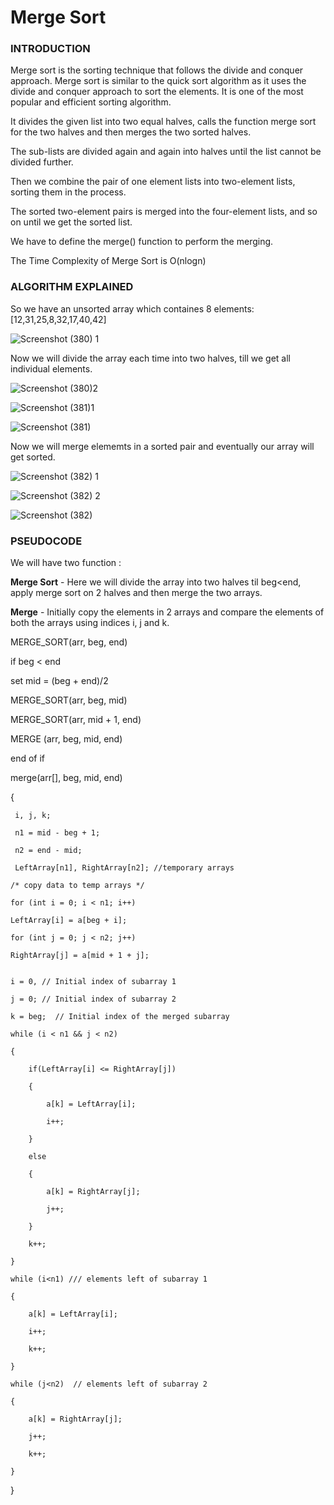 # Merge Sort # 

### INTRODUCTION ### 

Merge sort is the sorting technique that follows the divide and conquer approach. Merge sort is similar to the quick sort algorithm as it uses 
the divide and conquer approach to sort the elements. It is one of the most popular and efficient sorting algorithm. 

It divides the given list into two equal halves, calls the function merge sort for the two halves and then merges the two sorted halves. 

The sub-lists are divided again and again into halves until the list cannot be divided further. 

Then we combine the pair of one element lists into two-element lists, sorting them in the process. 

The sorted two-element pairs is merged into the four-element lists, and so on until we get the sorted list.

We have to define the merge() function to perform the merging.

The Time Complexity of Merge Sort is O(nlogn)

### ALGORITHM EXPLAINED ###

So we have an unsorted array which containes 8 elements: [12,31,25,8,32,17,40,42]

![Screenshot (380) 1](https://user-images.githubusercontent.com/98229024/200805936-ea5e389c-688b-4576-aab9-54e77fe2b4b2.png)

Now we will divide the array each time into two halves, till we get all individual elements. 

![Screenshot (380)2](https://user-images.githubusercontent.com/98229024/200806571-a0fbdc47-cb85-47c9-85f3-1d35f07b0481.png)

![Screenshot (381)1](https://user-images.githubusercontent.com/98229024/200806639-4d772ca0-e1d8-4277-99e8-2c5cad7cd1c0.png)

![Screenshot (381)](https://user-images.githubusercontent.com/98229024/200806759-2bca42f2-5ec9-454c-8a83-557bb18ee778.png)

Now we will merge elememts in a sorted pair and eventually our array will get sorted. 

![Screenshot (382) 1](https://user-images.githubusercontent.com/98229024/200806903-c5047516-ebcf-429e-87fc-f966a511a1c5.png)

![Screenshot (382) 2](https://user-images.githubusercontent.com/98229024/200806995-4343556e-7027-4c05-921f-3f4a2979ae9a.png)

![Screenshot (382)](https://user-images.githubusercontent.com/98229024/200806832-a489873f-1259-4f1a-9c4b-6426bf0f0235.png)







### PSEUDOCODE ### 

We will have two function : 

**Merge Sort** - Here we will divide the array into two halves til beg<end, apply merge sort on 2 halves and then merge the two arrays. 

**Merge**  - Initially copy the elements in 2 arrays and compare the elements of both the arrays using indices i, j and k. 

MERGE_SORT(arr, beg, end)  
  
if beg < end

  set mid = (beg + end)/2 
  
  MERGE_SORT(arr, beg, mid)  
  
  MERGE_SORT(arr, mid + 1, end)  
  
  MERGE (arr, beg, mid, end)  

end of if  

merge(arr[], beg, mid, end)

{    
     
     i, j, k;  
     
     n1 = mid - beg + 1;    
     
     n2 = end - mid;    
      
     LeftArray[n1], RightArray[n2]; //temporary arrays  
      
    /* copy data to temp arrays */  
    
    for (int i = 0; i < n1; i++)    
    
    LeftArray[i] = a[beg + i];    
    
    for (int j = 0; j < n2; j++)    
    
    RightArray[j] = a[mid + 1 + j];    
      
    
    i = 0, // Initial index of subarray 1  
    
    j = 0; // Initial index of subarray 2 
    
    k = beg;  // Initial index of the merged subarray 
      
    while (i < n1 && j < n2)    
    
    {    
        
        if(LeftArray[i] <= RightArray[j])    
        
        {    
            
            a[k] = LeftArray[i];    
            
            i++;    
        
        }    
        
        else    
        
        {    
            
            a[k] = RightArray[j];    
            
            j++;    
        
        }    
        
        k++;    
    
    }
    
    while (i<n1) /// elements left of subarray 1   
    
    {    
        
        a[k] = LeftArray[i];    
        
        i++;    
        
        k++;    
    
    }    
      
    while (j<n2)  // elements left of subarray 2   
    
    {    
        
        a[k] = RightArray[j];    
        
        j++;    
        
        k++;    
    
    }    

}    
